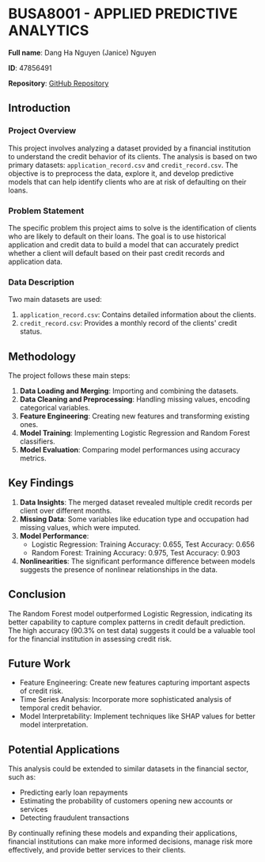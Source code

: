# BUSA8001 - APPLIED PREDICTIVE ANALYTICS

**Full name**: Dang Ha Nguyen (Janice) Nguyen

**ID**: 47856491

**Repository**: [GitHub Repository](https://github.com/JaniceNguyen/BUSA8001_Assignment1)

## Introduction

### Project Overview

This project involves analyzing a dataset provided by a financial institution to understand the credit behavior of its clients. The analysis is based on two primary datasets: `application_record.csv` and `credit_record.csv`. The objective is to preprocess the data, explore it, and develop predictive models that can help identify clients who are at risk of defaulting on their loans.

### Problem Statement

The specific problem this project aims to solve is the identification of clients who are likely to default on their loans. The goal is to use historical application and credit data to build a model that can accurately predict whether a client will default based on their past credit records and application data.

### Data Description

Two main datasets are used:

1. `application_record.csv`: Contains detailed information about the clients.
2. `credit_record.csv`: Provides a monthly record of the clients' credit status.

## Methodology

The project follows these main steps:

1. **Data Loading and Merging**: Importing and combining the datasets.
2. **Data Cleaning and Preprocessing**: Handling missing values, encoding categorical variables.
3. **Feature Engineering**: Creating new features and transforming existing ones.
4. **Model Training**: Implementing Logistic Regression and Random Forest classifiers.
5. **Model Evaluation**: Comparing model performances using accuracy metrics.

## Key Findings

1. **Data Insights**: The merged dataset revealed multiple credit records per client over different months.
2. **Missing Data**: Some variables like education type and occupation had missing values, which were imputed.
3. **Model Performance**:
   - Logistic Regression: Training Accuracy: 0.655, Test Accuracy: 0.656
   - Random Forest: Training Accuracy: 0.975, Test Accuracy: 0.903
4. **Nonlinearities**: The significant performance difference between models suggests the presence of nonlinear relationships in the data.

## Conclusion

The Random Forest model outperformed Logistic Regression, indicating its better capability to capture complex patterns in credit default prediction. The high accuracy (90.3% on test data) suggests it could be a valuable tool for the financial institution in assessing credit risk.

## Future Work

- Feature Engineering: Create new features capturing important aspects of credit risk.
- Time Series Analysis: Incorporate more sophisticated analysis of temporal credit behavior.
- Model Interpretability: Implement techniques like SHAP values for better model interpretation.

## Potential Applications

This analysis could be extended to similar datasets in the financial sector, such as:
- Predicting early loan repayments
- Estimating the probability of customers opening new accounts or services
- Detecting fraudulent transactions

By continually refining these models and expanding their applications, financial institutions can make more informed decisions, manage risk more effectively, and provide better services to their clients.